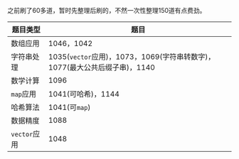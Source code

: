 之前刷了60多道，暂时先整理后刷的，不然一次性整理150道有点费劲。

| 题目类型 | 题目 |
| -------- | ---- |
| 数组应用 | 1046，1042|
| 字符串处理 | 1035(`vector`应用)，1073，1069(字符串转数字)，1077(最大公共后缀子串)，1140|
| 数学计算 | 1096 |
| `map`应用 | 1041(可哈希)，1144|
| 哈希算法 | 1041(可`map`) |
| 数据精度 | 1088 |
| `vector`应用 | 1048 |